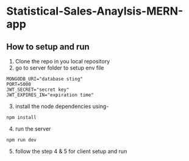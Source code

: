 # Statistical-Sales-Anaylsis-MERN-app

## How to setup and run
1. Clone the repo in you local repository
2. go to server folder to setup env file

```
MONGODB_URI="database sting"
PORT=5000
JWT_SECRET="secret key"
JWT_EXPIRES_IN="expiration time"
```

3. install the node dependencies using-
```
npm install
```
4. run the server
```
npm run dev
```

5. follow the step 4 & 5 for client setup and run
